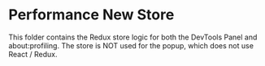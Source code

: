 # Performance New Store

This folder contains the Redux store logic for both the DevTools Panel and about:profiling. The store is NOT used for the popup, which does not use React / Redux.
